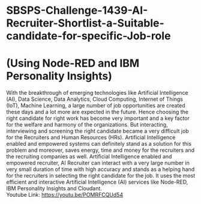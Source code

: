 # SBSPS-Challenge-1439-AI-Recruiter-Shortlist-a-Suitable-candidate-for-specific-Job-role <br/>
# (Using Node-RED and IBM Personality Insights)
With the breakthrough of emerging technologies like Artificial Intelligence (AI), Data Science, Data Analytics, Cloud Computing, Internet of Things (IoT), Machine Learning, a large number of job opportunities are created these days and a lot more are expected in the future. Hence choosing the right candidate for right work has become very important and a key factor for the welfare and harmony of the organizations. But interacting, interviewing and screening the right candidate became a very difficult job for the Recruiters and Human Resources (HRs). Artificial Intelligence enabled and empowered systems can definitely stand as a solution for this problem and moreover, saves energy, time and money for the recruiters and the recruiting companies as well. Artificial Intelligence enabled and empowered recruiter, AI Recruiter can interact with a very large number in very small duration of time with high accuracy and stands as a helping hand for the recruiters in selecting the right candidate for the job. It uses the most efficient and interactive Artificial Intelligence (AI) services like Node-RED, IBM Personality Insights and Cloudant.<br/>
Youtube Link: https://youtu.be/POMRFCQUd54
